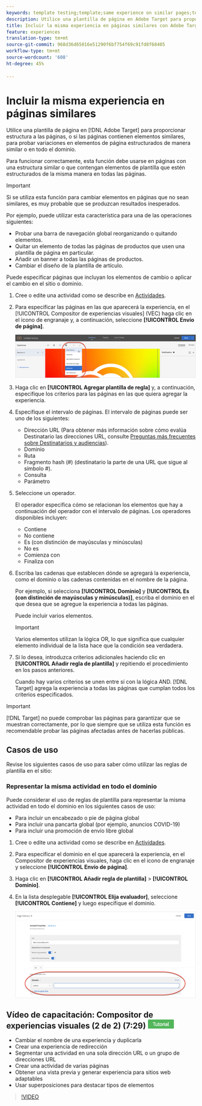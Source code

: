 ```yaml
---
keywords: template testing;template;same experience on similar pages;template test
description: Utilice una plantilla de página en Adobe Target para proporcionar estructura a las páginas, o si las páginas contienen elementos similares, para probar las variaciones en elementos de página con una estructura similar.
title: Incluir la misma experiencia en páginas similares con Adobe Target
feature: experiences
translation-type: tm+mt
source-git-commit: 968d36d65016e51290f6bf754f69c91fd8f68405
workflow-type: tm+mt
source-wordcount: '608'
ht-degree: 45%

---
```



# Incluir la misma experiencia en páginas similares

Utilice una plantilla de página en [!DNL Adobe Target] para proporcionar estructura a las páginas, o si las páginas contienen elementos similares, para probar variaciones en elementos de página estructurados de manera similar o en todo el dominio.

Para funcionar correctamente, esta función debe usarse en páginas con una estructura similar o que contengan elementos de plantilla que estén estructurados de la misma manera en todas las páginas.

>[!IMPORTANT]
>
>Si se utiliza esta función para cambiar elementos en páginas que no sean similares, es muy probable que se produzcan resultados inesperados.

Por ejemplo, puede utilizar esta característica para una de las operaciones siguientes:

* Probar una barra de navegación global reorganizando o quitando elementos.
* Quitar un elemento de todas las páginas de productos que usen una plantilla de página en particular.
* Añadir un banner a todas las páginas de productos.
* Cambiar el diseño de la plantilla de artículo.

Puede especificar páginas que incluyan los elementos de cambio o aplicar el cambio en el sitio o dominio.

1. Cree o edite una actividad como se describe en [Actividades](/help/c-activities/activities.md#concept_D317A95A1AB54674BA7AB65C7985BA03).

1. Para especificar las páginas en las que aparecerá la experiencia, en el [!UICONTROL Compositor de experiencias visuales] (VEC) haga clic en el icono de engranaje y, a continuación, seleccione **[!UICONTROL Envío de página]**.

   ![Icono de engranaje > Envío de página](/help/c-experiences/c-visual-experience-composer/assets/icon-gear.png)

1. Haga clic en **[!UICONTROL Agregar plantilla de regla]** y, a continuación, especifique los criterios para las páginas en las que quiera agregar la experiencia.

1. Especifique el intervalo de páginas. El intervalo de páginas puede ser uno de los siguientes:

   * Dirección URL (Para obtener más información sobre cómo evalúa Destinatario las direcciones URL, consulte [Preguntas más frecuentes sobre Destinatarios y audiencias](/help/c-target/c-troubleshooting-targets-and-audiences/troubleshooting-targets-and-audiences.md)).
   * Dominio
   * Ruta
   * Fragmento hash (#) (destinatario la parte de una URL que sigue al símbolo #).
   * Consulta
   * Parámetro

1. Seleccione un operador.

   El operador especifica cómo se relacionan los elementos que hay a continuación del operador con el intervalo de páginas. Los operadores disponibles incluyen:

   * Contiene
   * No contiene
   * Es (con distinción de mayúsculas y minúsculas)
   * No es
   * Comienza con
   * Finaliza con

1. Escriba las cadenas que establecen dónde se agregará la experiencia, como el dominio o las cadenas contenidas en el nombre de la página.

   Por ejemplo, si selecciona **[!UICONTROL Dominio]** y **[!UICONTROL Es (con distinción de mayúsculas y minúsculas)]**, escriba el dominio en el que desea que se agregue la experiencia a todas las páginas.

   Puede incluir varios elementos.

   >[!IMPORTANT]
   >
   >Varios elementos utilizan la lógica OR, lo que significa que cualquier elemento individual de la lista hace que la condición sea verdadera.

1. Si lo desea, introduzca criterios adicionales haciendo clic en **[!UICONTROL Añadir regla de plantilla]** y repitiendo el procedimiento en los pasos anteriores.

   Cuando hay varios criterios se unen entre sí con la lógica AND. [!DNL Target] agrega la experiencia a todas las páginas que cumplan todos los criterios especificados.

>[!IMPORTANT]
>
> [!DNL Target] no puede comprobar las páginas para garantizar que se muestran correctamente, por lo que siempre que se utiliza esta función es recomendable probar las páginas afectadas antes de hacerlas públicas.

## Casos de uso

Revise los siguientes casos de uso para saber cómo utilizar las reglas de plantilla en el sitio:

### Representar la misma actividad en todo el dominio

Puede considerar el uso de reglas de plantilla para representar la misma actividad en todo el dominio en los siguientes casos de uso:

* Para incluir un encabezado o pie de página global
* Para incluir una pancarta global (por ejemplo, anuncios COVID-19)
* Para incluir una promoción de envío libre global

1. Cree o edite una actividad como se describe en [Actividades](/help/c-activities/activities.md#concept_D317A95A1AB54674BA7AB65C7985BA03).

1. Para especificar el dominio en el que aparecerá la experiencia, en el Compositor de experiencias visuales, haga clic en el icono de engranaje y seleccione **[!UICONTROL Envío de página]**.

1. Haga clic en **[!UICONTROL Añadir regla de plantilla]** > **[!UICONTROL Dominio]**.

1. En la lista desplegable **[!UICONTROL Elija evaluador]**, seleccione **[!UICONTROL Contiene]** y luego especifique el dominio.

   ![El dominio contiene](/help/c-experiences/c-visual-experience-composer/assets/domain-template-rule.png)

## Vídeo de capacitación: Compositor de experiencias visuales (2 de 2) (7:29) ![Distintivo de tutorial](/help/assets/tutorial.png)

* Cambiar el nombre de una experiencia y duplicarla
* Crear una experiencia de redirección
* Segmentar una actividad en una sola dirección URL o un grupo de direcciones URL
* Crear una actividad de varias páginas
* Obtener una vista previa y generar experiencia para sitios web adaptables
* Usar superposiciones para destacar tipos de elementos

>[!VIDEO](https://video.tv.adobe.com/v/17401)